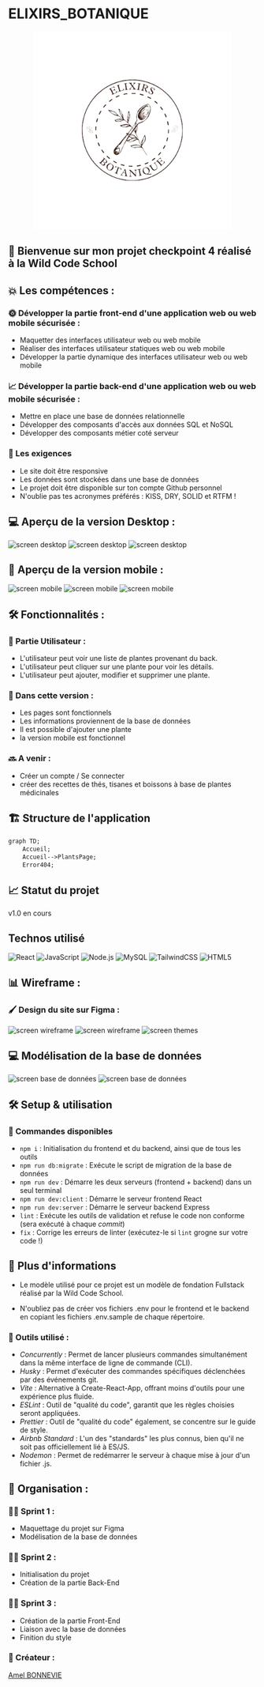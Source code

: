 # ELIXIRS_BOTANIQUE

<p align="center">
<img className="bg-white" src="./client/src/assets/images/LogoEB.png" height=400px>
</p>

## 🚀 Bienvenue sur mon projet checkpoint 4 réalisé à la Wild Code School <br>

## 💥 Les compétences :

### 🌞 Développer la partie front-end d'une application web ou web mobile sécurisée :

- Maquetter des interfaces utilisateur web ou web mobile
- Réaliser des interfaces utilisateur statiques web ou web mobile
- Développer la partie dynamique des interfaces utilisateur web ou web mobile

### 📈 Développer la partie back-end d'une application web ou web mobile sécurisée :

- Mettre en place une base de données relationnelle
- Développer des composants d'accès aux données SQL et NoSQL
- Développer des composants métier coté serveur

### 👑 Les exigences

- Le site doit être responsive
- Les données sont stockées dans une base de données
- Le projet doit être disponible sur ton compte Github personnel
- N'oublie pas tes acronymes préférés : KISS, DRY, SOLID et RTFM !

## 💻 Aperçu de la version Desktop :

<img src=""  alt="screen desktop"> <img src=""  alt="screen desktop"> <img src="" alt="screen desktop">

## 📱 Aperçu de la version mobile :

<img src="" alt="screen mobile"> <img src="" alt="screen mobile"> <img src=""  alt="screen mobile">

## 🛠️ Fonctionnalités :

### 👥 Partie Utilisateur :

- L'utilisateur peut voir une liste de plantes provenant du back.
- L'utilisateur peut cliquer sur une plante pour voir les détails.
- L'utilisateur peut ajouter, modifier et supprimer une plante.

### 📝 Dans cette version :

- Les pages sont fonctionnels
- Les informations proviennent de la base de données
- Il est possible d'ajouter une plante
- la version mobile est fonctionnel

### 🔜 A venir :

- Créer un compte / Se connecter
- créer des recettes de thés, tisanes et boissons à base de plantes médicinales

## 🏗️ Structure de l'application

```mermaid
graph TD;
    Accueil;
    Accueil-->PlantsPage;
    Error404;
```

## 📈 Statut du projet

v1.0 en cours

## Technos utilisé

![React](https://img.shields.io/badge/-React-61DAFB?style=for-the-badge&logo=react&logoColor=white)
![JavaScript](https://img.shields.io/badge/-JavaScript-F7DF1E?style=for-the-badge&logo=javascript&logoColor=black)
![Node.js](https://img.shields.io/badge/Node.js-339933?style=for-the-badge&logo=node.js&logoColor=white)
![MySQL](https://img.shields.io/badge/mysql-4479A1.svg?style=for-the-badge&logo=mysql&logoColor=white)
![TailwindCSS](https://img.shields.io/badge/tailwindcss-%2338B2AC.svg?style=for-the-badge&logo=tailwind-css&logoColor=white)
![HTML5](https://img.shields.io/badge/-HTML5-E34F26?style=for-the-badge&logo=html5&logoColor=white)

## 📊 Wireframe :

### 🖌️ Design du site sur Figma :

<img src="" alt="screen wireframe"> <img src="" alt="screen wireframe"> <img src="" alt="screen themes">

## 💻 Modélisation de la base de données

<img src="" alt="screen base de données"> <img src="" alt="screen base de données">

## 🛠️ Setup & utilisation

### 📜 Commandes disponibles

- `npm i` : Initialisation du frontend et du backend, ainsi que de tous les outils
- `npm run db:migrate` : Exécute le script de migration de la base de données
- `npm run dev` : Démarre les deux serveurs (frontend + backend) dans un seul terminal
- `npm run dev:client` : Démarre le serveur frontend React
- `npm run dev:server` : Démarre le serveur backend Express
- `lint` : Exécute les outils de validation et refuse le code non conforme (sera exécuté à chaque _commit_)
- `fix` : Corrige les erreurs de linter (exécutez-le si `lint` grogne sur votre code !)

## 📄 Plus d'informations

- Le modèle utilisé pour ce projet est un modèle de fondation Fullstack réalisé par la Wild Code School.

- N'oubliez pas de créer vos fichiers .env pour le frontend et le backend en copiant les fichiers .env.sample de chaque répertoire.

### 🔧 Outils utilisé :

- _Concurrently_ : Permet de lancer plusieurs commandes simultanément dans la même interface de ligne de commande (CLI).
- _Husky_ : Permet d'exécuter des commandes spécifiques déclenchées par des événements git.
- _Vite_ : Alternative à Create-React-App, offrant moins d'outils pour une expérience plus fluide.
- _ESLint_ : Outil de "qualité du code", garantit que les règles choisies seront appliquées.
- _Prettier_ : Outil de "qualité du code" également, se concentre sur le guide de style.
- _Airbnb Standard_ : L'un des "standards" les plus connus, bien qu'il ne soit pas officiellement lié à ES/JS.
- _Nodemon_ : Permet de redémarrer le serveur à chaque mise à jour d'un fichier .js.

## 📌 Organisation :

### 🏃🏼 Sprint 1 :

- Maquettage du projet sur Figma
- Modélisation de la base de données

### 🏃🏼 Sprint 2 :

- Initialisation du projet
- Création de la partie Back-End

### 🏃🏼 Sprint 3 :

- Création de la partie Front-End
- Liaison avec la base de données
- Finition du style

### 👥 Créateur :

[Amel BONNEVIE](https://github.com/BonnevieAmel)
